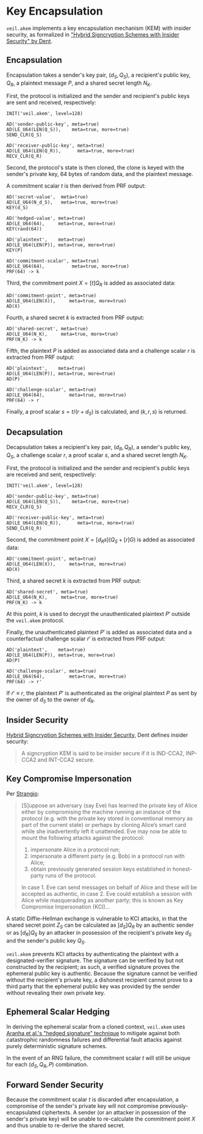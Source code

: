 # Key Encapsulation

`veil.akem` implements a key encapsulation mechanism (KEM) with insider security, as formalized in
["Hybrid Signcryption Schemes with Insider Security" by Dent][dent].

## Encapsulation

Encapsulation takes a sender's key pair, $(d_S, Q_S)$, a recipient's public key, $Q_R$, a plaintext message $P$, and a
shared secret length $N_K$.

First, the protocol is initialized and the sender and recipient's public keys are sent and received, respectively:

```text
INIT('veil.akem', level=128)

AD('sender-public-key', meta=true)
AD(LE_U64(LEN(Q_S)),    meta=true, more=true)
SEND_CLR(Q_S)

AD('receiver-public-key', meta=true)
AD(LE_U64(LEN(Q_R)),      meta=true, more=true)
RECV_CLR(Q_R)
```

Second, the protocol's state is then cloned, the clone is keyed with the sender's private key, 64 bytes of random data,
and the plaintext message.

A commitment scalar $t$ is then derived from PRF output:

```text
AD('secret-value',  meta=true)
AD(LE_U64(N_d_S),   meta=true, more=true)
KEY(d_S)

AD('hedged-value', meta=true)
AD(LE_U64(64),     meta=true, more=true)
KEY(rand(64))

AD('plaintext',    meta=true)
AD(LE_U64(LEN(P)), meta=true, more=true)
KEY(P)

AD('commitment-scalar', meta=true)
AD(LE_U64(64),          meta=true, more=true)
PRF(64) -> k
```

Third, the commitment point $X=[t]Q_R$ is added as associated data:

```text
AD('commitment-point', meta=true)
AD(LE_U64(LEN(X)),     meta=true, more=true)
AD(X)
```

Fourth, a shared secret $k$ is extracted from PRF output:

```text
AD('shared-secret', meta=true)
AD(LE_U64(N_K),     meta=true, more=true)
PRF(N_K) -> k
```

Fifth, the plaintext $P$ is added as associated data and a challenge scalar $r$ is extracted from PRF output:

```text
AD('plaintext',    meta=true)
AD(LE_U64(LEN(P)), meta=true, more=true)
AD(P)

AD('challenge-scalar', meta=true)
AD(LE_U64(64),         meta=true, more=true)
PRF(64) -> r
```

Finally, a proof scalar $s=t/(r+d_S)$ is calculated, and $(k, r, s)$ is returned.

## Decapsulation

Decapsulation takes a recipient's key pair, $(d_R, Q_R)$, a sender's public key, $Q_S$, a challenge scalar $r$, a proof
scalar $s$, and a shared secret length $N_K$.

First, the protocol is initialized and the sender and recipient's public keys are received and sent, respectively:

```text
INIT('veil.akem', level=128)

AD('sender-public-key', meta=true)
AD(LE_U64(LEN(Q_S)),    meta=true, more=true)
RECV_CLR(Q_S)

AD('receiver-public-key', meta=true)
AD(LE_U64(LEN(Q_R)),      meta=true, more=true)
SEND_CLR(Q_R)
```

Second, the commitment point $X=[{d_R}s] (Q_S+[r]G)$ is added as associated data:

```text
AD('commitment-point', meta=true)
AD(LE_U64(LEN(X)),     meta=true, more=true)
AD(X)
```

Third, a shared secret $k$ is extracted from PRF output:

```text
AD('shared-secret', meta=true)
AD(LE_U64(N_K),     meta=true, more=true)
PRF(N_K) -> k
```

At this point, $k$ is used to decrypt the unauthenticated plaintext $P'$ outside the `veil.akem` protocol.

Finally, the unauthenticated plaintext $P'$ is added as associated data and a counterfactual challenge scalar $r'$ is 
extracted from PRF output:

```text
AD('plaintext',    meta=true)
AD(LE_U64(LEN(P)), meta=true, more=true)
AD(P)

AD('challenge-scalar', meta=true)
AD(LE_U64(64),         meta=true, more=true)
PRF(64) -> r'
```

If $r' \equiv r$, the plaintext $P'$ is authenticated as the original plaintext $P$ as sent by the owner of $d_S$ to the
owner of $d_R$.

## Insider Security

[Hybrid Signcryption Schemes with Insider Security][dent], Dent defines insider security:

> A signcryption KEM is said to be insider secure if it is IND-CCA2, INP-CCA2 and INT-CCA2 secure.

## Key Compromise Impersonation

Per [Strangio][kci]:

> \[S\]uppose an adversary (say Eve) has learned the private key of Alice either by compromising the machine running an
> instance of the protocol (e.g. with the private key stored in conventional memory as part of the current state) or
> perhaps by cloning Alice’s smart card while she inadvertently left it unattended. Eve may now be able to mount the
> following attacks against the protocol:
>
> 1. impersonate Alice in a protocol run;
> 2. impersonate a different party (e.g. Bob) in a protocol run with Alice;
> 3. obtain previously generated session keys established in honest-party runs of the protocol.
>
> In case 1. Eve can send messages on behalf of Alice and these will be accepted as authentic, in case 2. Eve could
> establish a session with Alice while masquerading as another party; this is known as Key Compromise Impersonation
> (KCI)...

A static Diffie-Hellman exchange is vulnerable to KCI attacks, in that the shared secret point ${Z_S}$ can be calculated
as $[{d_S}]{Q_R}$ by an authentic sender or as $[{d_R}]{Q_S}$ by an attacker in possession of the recipient's private
key $d_S$ and the sender's public key $Q_S$.

`veil.akem` prevents KCI attacks by authenticating the plaintext with a designated-verifier signature. The signature
can be verified by but not constructed by the recipient; as such, a verified signature proves the ephemeral public key
is authentic. Because the signature cannot be verified without the recipient's private key, a dishonest recipient cannot
prove to a third party that the ephemeral public key was provided by the sender without revealing their own private key.

## Ephemeral Scalar Hedging

In deriving the ephemeral scalar from a cloned context, `veil.akem` uses [Aranha et al.'s
"hedged signature" technique][hedge] to mitigate against both catastrophic randomness failures and differential fault
attacks against purely deterministic signature schemes.

In the event of an RNG failure, the commitment scalar $t$ will still be unique for each $(d_S, Q_R, P)$ combination.

## Forward Sender Security

Because the commitment scalar $t$ is discarded after encapsulation, a compromise of the sender's private key will not
compromise previously-encapsulated ciphertexts. A sender (or an attacker in possession of the sender's private key) will
be unable to re-calculate the commitment point $X$ and thus unable to re-derive the shared secret.

[dent]: https://citeseerx.ist.psu.edu/viewdoc/download?doi=10.1.1.107.3387&rep=rep1&type=pdf

[ik-cca]: https://iacr.org/archive/asiacrypt2001/22480568.pdf

[kci]: https://eprint.iacr.org/2006/252.pdf

[hedge]: https://eprint.iacr.org/2019/956.pdf
